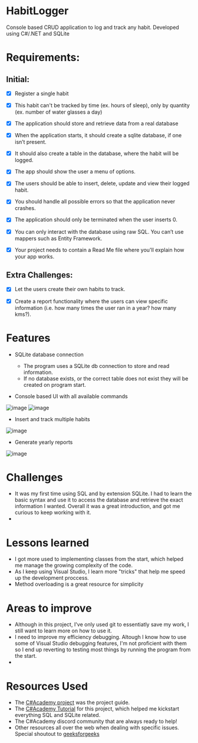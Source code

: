 # HabitLogger

Console based CRUD application to log and track any habit. Developed using C#/.NET and SQLite

# Requirements: 

## Initial:
- [x] Register a single habit

- [x] This habit can't be tracked by time (ex. hours of sleep), only by quantity (ex. number of water glasses a day)

- [x] The application should store and retrieve data from a real database

- [x] When the application starts, it should create a sqlite database, if one isn’t present.

- [x] It should also create a table in the database, where the habit will be logged.

- [x] The app should show the user a menu of options.

- [x] The users should be able to insert, delete, update and view their logged habit.

- [x] You should handle all possible errors so that the application never crashes.

- [x] The application should only be terminated when the user inserts 0.

- [x] You can only interact with the database using raw SQL. You can’t use mappers such as Entity Framework.

- [x] Your project needs to contain a Read Me file where you'll explain how your app works.

## Extra Challenges:
- [x] Let the users create their own habits to track.

- [x] Create a report functionality where the users can view specific information (i.e. how many times the user ran in a year? how many kms?).

# Features

- SQLite database connection

  - The program uses a SQLite db connection to store and read information.
  - If no database exists, or the correct table does not exist they will be created on program start.

- Console based UI with all available commands

![image](https://user-images.githubusercontent.com/64802476/221361596-0abe2117-5f70-4902-a5ee-aec2092efb22.png)
![image](https://user-images.githubusercontent.com/64802476/221361768-23ff3cff-cf09-4c49-b8df-2961a7c84065.png)


- Insert and track multiple habits

![image](https://user-images.githubusercontent.com/64802476/221361731-9dc9b708-5b7b-4c08-98c6-495649b78d56.png)

- Generate yearly reports

![image](https://user-images.githubusercontent.com/64802476/221361941-6e0e07eb-abc5-4d19-b327-0a050ff81e55.png)


# Challenges

- It was my first time using SQL and by extension SQLite. I had to learn the basic syntax and use it to access the database and retrieve the exact information I wanted. Overall it was a great introduction, and got me curious to keep working with it.
- 

# Lessons learned

- I got more used to implementing classes from the start, which helped me manage the growing complexity of the code.
- As I keep using Visual Studio, I learn more "tricks" that help me speed up the development proccess.
- Method overloading is a great resource for simplicity


# Areas to improve

- Although in this project, I've only used git to essentiatly save my work, I still want to learn more on how to use it.
- I need to improve my efficiency debugging. Altough I know how to use some of Visual Studio debugging features, I'm not proficient with them so I end up reverting to testing most things by running the program from the start.
- 


# Resources Used

- The [C#Academy project](https://www.thecsharpacademy.com/project/12) was the project guide.
- The [C#Academy Tutorial](https://www.youtube.com/watch?v=d1JIJdDVFjs) for this project, which helped me kickstart everything SQL and SQLite related.
- The C#Academy discord community that are always ready to help!
- Other resources all over the web when dealing with specific issues. Special shoutout to [geeksforgeeks](geeksforgeeks.org)
